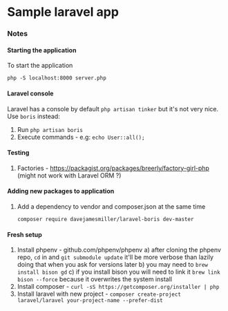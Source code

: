 # Sample laravel app

### Notes

#### Starting the application

To start the application

`php -S localhost:8000 server.php`


#### Laravel console

Laravel has a console by default `php artisan tinker` but it's not very nice.  Use `boris` instead:

1. Run `php artisan boris`
2. Execute commands - e.g: `echo User::all();`


#### Testing

1. Factories - https://packagist.org/packages/breerly/factory-girl-php (might not work with Laravel ORM ?)


#### Adding new packages to application

1. Add a dependency to vendor and composer.json at the same time

	`composer require davejamesmiller/laravel-boris dev-master`


#### Fresh setup

1. Install phpenv - github.com/phpenv/phpenv
	a) after cloning the phpenv repo, `cd` in and `git submodule update` it'll be more verbose than lazily doing that when you ask for versions later
	b) you may need to `brew install bison gd`
	c) if you install bison you will need to link it `brew link bison --force` because it overwrites the system install
2. Install composer - `curl -sS https://getcomposer.org/installer | php`
3. Install laravel with new project - `composer create-project laravel/laravel your-project-name --prefer-dist`




